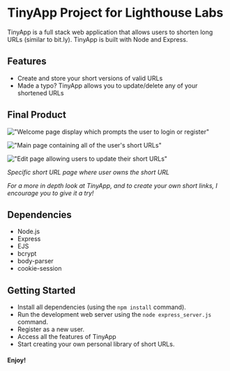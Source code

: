 # **TinyApp Project for Lighthouse Labs**

TinyApp is a full stack web application that allows users to shorten long URLs (similar to bit.ly). TinyApp is built with Node and Express.

## Features 

- Create and store your short versions of valid URLs
- Made a typo? TinyApp allows you to update/delete any of your shortened URLs 

## Final Product

!["Welcome page display which prompts the user to login or register"]()

!["Main page containing all of the user's short URLs"]()

!["Edit page allowing users to update their short URLs"]()

*Specific short URL page where user owns the short URL*

*For a more in depth look at TinyApp, and to create your own short links, I encourage you to give it a try!*


## Dependencies

- Node.js
- Express
- EJS
- bcrypt
- body-parser
- cookie-session

## Getting Started

- Install all dependencies (using the `npm install` command).
- Run the development web server using the `node express_server.js` command.
- Register as a new user.
- Access all the features of TinyApp
- Start creating your own personal library of short URLs.


#### Enjoy! 
